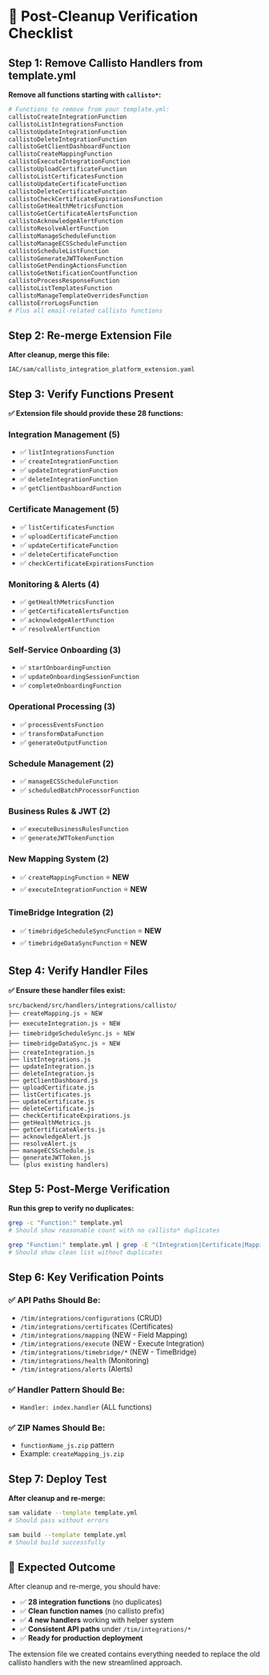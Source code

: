 # 🔧 Post-Cleanup Verification Checklist

## **Step 1: Remove Callisto Handlers from template.yml**

**Remove all functions starting with `callisto*`:**
```bash
# Functions to remove from your template.yml:
callistoCreateIntegrationFunction
callistoListIntegrationsFunction  
callistoUpdateIntegrationFunction
callistoDeleteIntegrationFunction
callistoGetClientDashboardFunction
callistoCreateMappingFunction
callistoExecuteIntegrationFunction
callistoUploadCertificateFunction
callistoListCertificatesFunction
callistoUpdateCertificateFunction
callistoDeleteCertificateFunction
callistoCheckCertificateExpirationsFunction
callistoGetHealthMetricsFunction
callistoGetCertificateAlertsFunction
callistoAcknowledgeAlertFunction
callistoResolveAlertFunction
callistoManageScheduleFunction
callistoManageECSScheduleFunction
callistoScheduleListFunction
callistoGenerateJWTTokenFunction
callistoGetPendingActionsFunction
callistoGetNotificationCountFunction
callistoProcessResponseFunction
callistoListTemplatesFunction
callistoManageTemplateOverridesFunction
callistoErrorLogsFunction
# Plus all email-related callisto functions
```

## **Step 2: Re-merge Extension File**

**After cleanup, merge this file:**
```
IAC/sam/callisto_integration_platform_extension.yaml
```

## **Step 3: Verify Functions Present**

**✅ Extension file should provide these 28 functions:**

### **Integration Management (5)**
- ✅ `listIntegrationsFunction`
- ✅ `createIntegrationFunction` 
- ✅ `updateIntegrationFunction`
- ✅ `deleteIntegrationFunction`
- ✅ `getClientDashboardFunction`

### **Certificate Management (5)**
- ✅ `listCertificatesFunction`
- ✅ `uploadCertificateFunction`
- ✅ `updateCertificateFunction`
- ✅ `deleteCertificateFunction`
- ✅ `checkCertificateExpirationsFunction`

### **Monitoring & Alerts (4)**
- ✅ `getHealthMetricsFunction`
- ✅ `getCertificateAlertsFunction`
- ✅ `acknowledgeAlertFunction`
- ✅ `resolveAlertFunction`

### **Self-Service Onboarding (3)**
- ✅ `startOnboardingFunction`
- ✅ `updateOnboardingSessionFunction`
- ✅ `completeOnboardingFunction`

### **Operational Processing (3)**
- ✅ `processEventsFunction`
- ✅ `transformDataFunction`
- ✅ `generateOutputFunction`

### **Schedule Management (2)**
- ✅ `manageECSScheduleFunction`
- ✅ `scheduledBatchProcessorFunction`

### **Business Rules & JWT (2)**
- ✅ `executeBusinessRulesFunction`
- ✅ `generateJWTTokenFunction`

### **New Mapping System (2)**
- ✅ `createMappingFunction` ⭐ **NEW**
- ✅ `executeIntegrationFunction` ⭐ **NEW**

### **TimeBridge Integration (2)**
- ✅ `timebridgeScheduleSyncFunction` ⭐ **NEW**
- ✅ `timebridgeDataSyncFunction` ⭐ **NEW**

## **Step 4: Verify Handler Files**

**✅ Ensure these handler files exist:**
```
src/backend/src/handlers/integrations/callisto/
├── createMapping.js ⭐ NEW
├── executeIntegration.js ⭐ NEW  
├── timebridgeScheduleSync.js ⭐ NEW
├── timebridgeDataSync.js ⭐ NEW
├── createIntegration.js
├── listIntegrations.js
├── updateIntegration.js
├── deleteIntegration.js
├── getClientDashboard.js
├── uploadCertificate.js
├── listCertificates.js
├── updateCertificate.js
├── deleteCertificate.js
├── checkCertificateExpirations.js
├── getHealthMetrics.js
├── getCertificateAlerts.js
├── acknowledgeAlert.js
├── resolveAlert.js
├── manageECSSchedule.js
├── generateJWTToken.js
└── (plus existing handlers)
```

## **Step 5: Post-Merge Verification**

**Run this grep to verify no duplicates:**
```bash
grep -c "Function:" template.yml
# Should show reasonable count with no callisto* duplicates

grep "Function:" template.yml | grep -E "(Integration|Certificate|Mapping|TimeBridge)" | sort
# Should show clean list without duplicates
```

## **Step 6: Key Verification Points**

### **✅ API Paths Should Be:**
- `/tim/integrations/configurations` (CRUD)
- `/tim/integrations/certificates` (Certificates)
- `/tim/integrations/mapping` (NEW - Field Mapping)
- `/tim/integrations/execute` (NEW - Execute Integration)
- `/tim/integrations/timebridge/*` (NEW - TimeBridge)
- `/tim/integrations/health` (Monitoring)
- `/tim/integrations/alerts` (Alerts)

### **✅ Handler Pattern Should Be:**
- `Handler: index.handler` (ALL functions)

### **✅ ZIP Names Should Be:**
- `functionName_js.zip` pattern
- Example: `createMapping_js.zip`

## **Step 7: Deploy Test**

**After cleanup and re-merge:**
```bash
sam validate --template template.yml
# Should pass without errors

sam build --template template.yml
# Should build successfully
```

## **🎯 Expected Outcome**

After cleanup and re-merge, you should have:
- ✅ **28 integration functions** (no duplicates)
- ✅ **Clean function names** (no callisto prefix)
- ✅ **4 new handlers** working with helper system
- ✅ **Consistent API paths** under `/tim/integrations/*`
- ✅ **Ready for production deployment**

The extension file we created contains everything needed to replace the old callisto handlers with the new streamlined approach.
